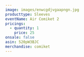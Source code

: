 ```yaml
---
image: images/enwcgdjvgaapngn.jpg
producttype: Sleeves
eventName: Air Comiket 2
pricings:
  - quantity: 1
    price: 25
onsale: false
asin: 520pW3BJC
merchandise: comiket
---
```

